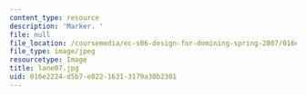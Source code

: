 ```yaml
---
content_type: resource
description: 'Marker. '
file: null
file_location: /coursemedia/ec-s06-design-for-demining-spring-2007/016e2224d5b7e02216313179a30b2301_lane07.jpg
file_type: image/jpeg
resourcetype: Image
title: lane07.jpg
uid: 016e2224-d5b7-e022-1631-3179a30b2301
---
```

